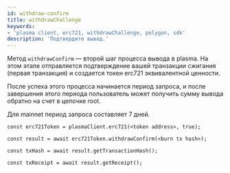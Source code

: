 ```yaml
---
id: withdraw-confirm
title: withdrawChallenge
keywords:
- 'plasma client, erc721, withdrawChallenge, polygon, sdk'
description: 'Подтвердите вывод.'
---
```


Метод `withdrawConfirm` — второй шаг процесса вывода в plasma. На этом этапе отправляется подтверждение вашей транзакции сжигания (первая транзакция) и создается токен erc721 эквивалентной ценности.

После успеха этого процесса начинается период запроса, и после завершения этого периода пользователь может получить сумму вывода обратно на счет в цепочке root.

Для mainnet период запроса составляет 7 дней.

```
const erc721Token = plasmaClient.erc721(<token address>, true);

const result = await erc721Token.withdrawConfirm(<burn tx hash>);

const txHash = await result.getTransactionHash();

const txReceipt = await result.getReceipt();

```
